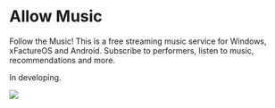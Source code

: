 # Allow Music
Follow the Music! This is a free streaming music service for Windows, xFactureOS and Android. Subscribe to performers, listen to music, recommendations and more.

In developing.

![](https://pp.userapi.com/c846122/v846122844/1b015d/G67Yf_LhCu8.jpg)
